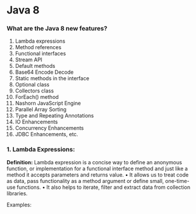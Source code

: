 # Java 8

### What are the Java 8 new features?
1.	Lambda expressions
2.	Method references
3.	Functional interfaces
4.	Stream API
5.	Default methods
6.	Base64 Encode Decode
7.	Static methods in the interface
8.	Optional class
9.	Collectors class
10.	ForEach() method
11.	Nashorn JavaScript Engine
12.	Parallel Array Sorting
13.	Type and Repeating Annotations
14.	IO Enhancements
15.	Concurrency Enhancements
16.	JDBC Enhancements, etc.

### 1. Lambda Expressions:
**Definition:** Lambda expression is a concise way to define an anonymous function, or implementation for a functional interface method and just like a method it accepts parameters and returns value.
•	It allows us to treat code as data, pass functionality as a method argument or define small, one-time-use functions.
•	It also helps to iterate, filter and extract data from collection libraries.

Examples:
